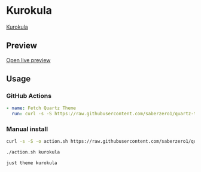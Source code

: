 # Kurokula

[Kurokula](https://github.com/Indyandie)

## Preview

[Open live preview](https://quartz-themes.github.io/kurokula/)

## Usage

### GitHub Actions

```yaml
- name: Fetch Quartz Theme
  run: curl -s -S https://raw.githubusercontent.com/saberzero1/quartz-themes/master/action.sh | bash -s -- kurokula
```

### Manual install

```bash
curl -s -S -o action.sh https://raw.githubusercontent.com/saberzero1/quartz-themes/master/action.sh

./action.sh kurokula
```

```bash
just theme kurokula
```
